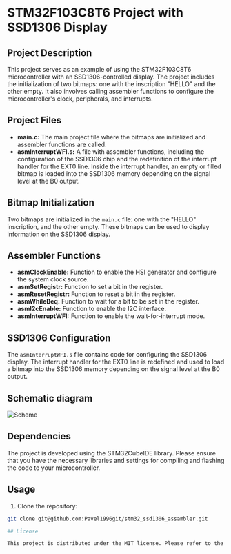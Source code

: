 # STM32F103C8T6 Project with SSD1306 Display

## Project Description

This project serves as an example of using the STM32F103C8T6 microcontroller with an SSD1306-controlled display. The project includes the initialization of two bitmaps: one with the inscription "HELLO" and the other empty. It also involves calling assembler functions to configure the microcontroller's clock, peripherals, and interrupts.

## Project Files

- **main.c:** The main project file where the bitmaps are initialized and assembler functions are called.
- **asmInterruptWFI.s:** A file with assembler functions, including the configuration of the SSD1306 chip and the redefinition of the interrupt handler for the EXT0 line. Inside the interrupt handler, an empty or filled bitmap is loaded into the SSD1306 memory depending on the signal level at the B0 output.

## Bitmap Initialization

Two bitmaps are initialized in the `main.c` file: one with the "HELLO" inscription, and the other empty. These bitmaps can be used to display information on the SSD1306 display.

## Assembler Functions

- **asmClockEnable:** Function to enable the HSI generator and configure the system clock source.
- **asmSetRegistr:** Function to set a bit in the register.
- **asmResetRegistr:** Function to reset a bit in the register.
- **asmWhileBeq:** Function to wait for a bit to be set in the register.
- **asmI2cEnable:** Function to enable the I2C interface.
- **asmInterruptWFI:** Function to enable the wait-for-interrupt mode.

## SSD1306 Configuration

The `asmInterruptWFI.s` file contains code for configuring the SSD1306 display. The interrupt handler for the EXT0 line is redefined and used to load a bitmap into the SSD1306 memory depending on the signal level at the B0 output.

## Schematic diagram
![Scheme](diagrama.xcf)

## Dependencies

The project is developed using the STM32CubeIDE library. Please ensure that you have the necessary libraries and settings for compiling and flashing the code to your microcontroller.

## Usage

1. Clone the repository:

```bash
git clone git@github.com:Pavel1996git/stm32_ssd1306_assambler.git

## License

This project is distributed under the MIT license. Please refer to the `LICENSE` file for additional information.

